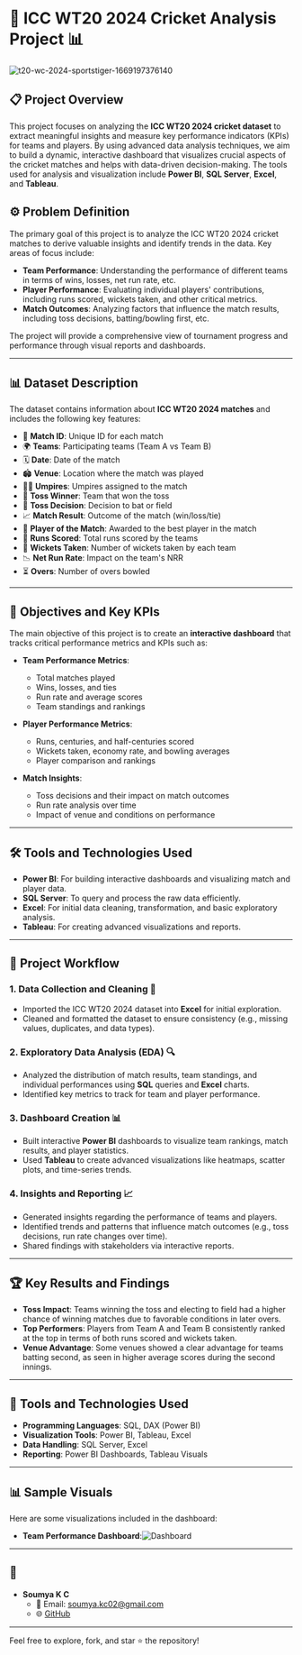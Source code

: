 # 🏏 ICC WT20 2024 Cricket Analysis Project 📊

![t20-wc-2024-sportstiger-1669197376140](https://github.com/user-attachments/assets/0253b4ac-5ee1-4c27-915a-e7b91c9ee74a)


## 📋 Project Overview

This project focuses on analyzing the **ICC WT20 2024 cricket dataset** to extract meaningful insights and measure key performance indicators (KPIs) for teams and players. By using advanced data analysis techniques, we aim to build a dynamic, interactive dashboard that visualizes crucial aspects of the cricket matches and helps with data-driven decision-making. The tools used for analysis and visualization include **Power BI**, **SQL Server**, **Excel**, and **Tableau**.

## ⚙️ Problem Definition

The primary goal of this project is to analyze the ICC WT20 2024 cricket matches to derive valuable insights and identify trends in the data. Key areas of focus include:

- **Team Performance**: Understanding the performance of different teams in terms of wins, losses, net run rate, etc.
- **Player Performance**: Evaluating individual players' contributions, including runs scored, wickets taken, and other critical metrics.
- **Match Outcomes**: Analyzing factors that influence the match results, including toss decisions, batting/bowling first, etc.

The project will provide a comprehensive view of tournament progress and performance through visual reports and dashboards.

---

## 📊 Dataset Description

The dataset contains information about **ICC WT20 2024 matches** and includes the following key features:

- 🏏 **Match ID**: Unique ID for each match
- 🌍 **Teams**: Participating teams (Team A vs Team B)
- 🗓 **Date**: Date of the match
- 🏟 **Venue**: Location where the match was played
- 👨‍⚖️ **Umpires**: Umpires assigned to the match
- 🔄 **Toss Winner**: Team that won the toss
- 🎯 **Toss Decision**: Decision to bat or field
- 📈 **Match Result**: Outcome of the match (win/loss/tie)
- 🏅 **Player of the Match**: Awarded to the best player in the match
- 🏃 **Runs Scored**: Total runs scored by the teams
- 🏏 **Wickets Taken**: Number of wickets taken by each team
- 📉 **Net Run Rate**: Impact on the team's NRR
- ⏳ **Overs**: Number of overs bowled

---

## 🎯 Objectives and Key KPIs

The main objective of this project is to create an **interactive dashboard** that tracks critical performance metrics and KPIs such as:

- **Team Performance Metrics**:
  - Total matches played
  - Wins, losses, and ties
  - Run rate and average scores
  - Team standings and rankings

- **Player Performance Metrics**:
  - Runs, centuries, and half-centuries scored
  - Wickets taken, economy rate, and bowling averages
  - Player comparison and rankings

- **Match Insights**:
  - Toss decisions and their impact on match outcomes
  - Run rate analysis over time
  - Impact of venue and conditions on performance

---

## 🛠️ Tools and Technologies Used

- **Power BI**: For building interactive dashboards and visualizing match and player data.
- **SQL Server**: To query and process the raw data efficiently.
- **Excel**: For initial data cleaning, transformation, and basic exploratory analysis.
- **Tableau**: For creating advanced visualizations and reports.

---

## 🏏 Project Workflow

### 1. Data Collection and Cleaning 🧹
- Imported the ICC WT20 2024 dataset into **Excel** for initial exploration.
- Cleaned and formatted the dataset to ensure consistency (e.g., missing values, duplicates, and data types).

### 2. Exploratory Data Analysis (EDA) 🔍
- Analyzed the distribution of match results, team standings, and individual performances using **SQL** queries and **Excel** charts.
- Identified key metrics to track for team and player performance.

### 3. Dashboard Creation 📊
- Built interactive **Power BI** dashboards to visualize team rankings, match results, and player statistics.
- Used **Tableau** to create advanced visualizations like heatmaps, scatter plots, and time-series trends.

### 4. Insights and Reporting 📈
- Generated insights regarding the performance of teams and players.
- Identified trends and patterns that influence match outcomes (e.g., toss decisions, run rate changes over time).
- Shared findings with stakeholders via interactive reports.

---

## 🏆 Key Results and Findings

- **Toss Impact**: Teams winning the toss and electing to field had a higher chance of winning matches due to favorable conditions in later overs.
- **Top Performers**: Players from Team A and Team B consistently ranked at the top in terms of both runs scored and wickets taken.
- **Venue Advantage**: Some venues showed a clear advantage for teams batting second, as seen in higher average scores during the second innings.

---

## 🧰 Tools and Technologies Used

- **Programming Languages**: SQL, DAX (Power BI)
- **Visualization Tools**: Power BI, Tableau, Excel
- **Data Handling**: SQL Server, Excel
- **Reporting**: Power BI Dashboards, Tableau Visuals

---

## 📊 Sample Visuals

Here are some visualizations included in the dashboard:

- **Team Performance Dashboard**:![Dashboard](https://github.com/user-attachments/assets/9bd0652e-2c08-404d-b649-367550f557b8)



---

## 👤

- **Soumya K C**  
  - 📧 Email: soumya.kc02@gmail.com  
  - 🌐 [GitHub](https://github.com/Soumyakc-161)

---

Feel free to explore, fork, and star ⭐ the repository!
